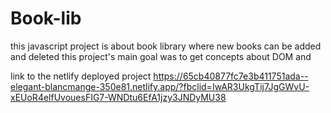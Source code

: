 # Book-lib
this javascript project is about book library where new books can be added and deleted
this project's main goal was to get concepts about DOM and 

link to the netlify deployed project
https://65cb40877fc7e3b411751ada--elegant-blancmange-350e81.netlify.app/?fbclid=IwAR3UkgTij7JgGWvU-xEUoR4elfUvouesFIG7-WNDtu6EfA1jzy3JNDyMU38
